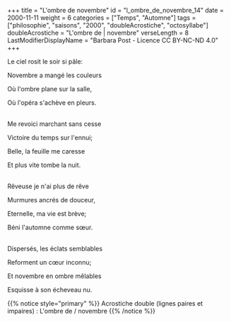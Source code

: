+++
title = "L'ombre de novembre"
id = "l_ombre_de_novembre_14"
date = 2000-11-11
weight = 6
categories = ["Temps", "Automne"]
tags = ["philosophie", "saisons", "2000", "doubleAcrostiche", "octosyllabe"]
doubleAcrostiche = "L'ombre de | novembre"
verseLength = 8
LastModifierDisplayName = "Barbara Post - Licence CC BY-NC-ND 4.0"
+++

Le ciel rosit le soir si pâle:

Novembre a mangé les couleurs

Où l'ombre plane sur la salle,

Où l'opéra s'achève en pleurs.

 \
Me revoici marchant sans cesse

Victoire du temps sur l'ennui;

Belle, la feuille me caresse

Et plus vite tombe la nuit.

 \
Rêveuse je n'ai plus de rêve

Murmures ancrés de douceur,

Eternelle, ma vie est brève;

Béni l'automne comme sœur.

 \
Dispersés, les éclats semblables

Reforment un cœur inconnu;

Et novembre en ombre mêlables

Esquisse à son écheveau nu.

{{% notice style="primary" %}}
Acrostiche double (lignes paires et impaires) : L'ombre de / novembre
{{% /notice %}}
